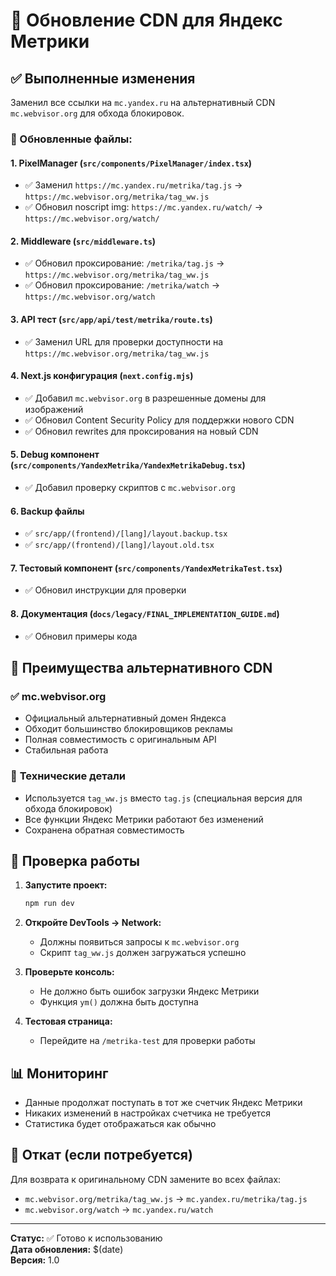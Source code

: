 # 🔄 Обновление CDN для Яндекс Метрики

## ✅ Выполненные изменения

Заменил все ссылки на `mc.yandex.ru` на альтернативный CDN `mc.webvisor.org` для обхода блокировок.

### 📁 Обновленные файлы:

#### 1. **PixelManager** (`src/components/PixelManager/index.tsx`)
- ✅ Заменил `https://mc.yandex.ru/metrika/tag.js` → `https://mc.webvisor.org/metrika/tag_ww.js`
- ✅ Обновил noscript img: `https://mc.yandex.ru/watch/` → `https://mc.webvisor.org/watch/`

#### 2. **Middleware** (`src/middleware.ts`)
- ✅ Обновил проксирование: `/metrika/tag.js` → `https://mc.webvisor.org/metrika/tag_ww.js`
- ✅ Обновил проксирование: `/metrika/watch` → `https://mc.webvisor.org/watch`

#### 3. **API тест** (`src/app/api/test/metrika/route.ts`)
- ✅ Заменил URL для проверки доступности на `https://mc.webvisor.org/metrika/tag_ww.js`

#### 4. **Next.js конфигурация** (`next.config.mjs`)
- ✅ Добавил `mc.webvisor.org` в разрешенные домены для изображений
- ✅ Обновил Content Security Policy для поддержки нового CDN
- ✅ Обновил rewrites для проксирования на новый CDN

#### 5. **Debug компонент** (`src/components/YandexMetrika/YandexMetrikaDebug.tsx`)
- ✅ Добавил проверку скриптов с `mc.webvisor.org`

#### 6. **Backup файлы**
- ✅ `src/app/(frontend)/[lang]/layout.backup.tsx`
- ✅ `src/app/(frontend)/[lang]/layout.old.tsx`

#### 7. **Тестовый компонент** (`src/components/YandexMetrikaTest.tsx`)
- ✅ Обновил инструкции для проверки

#### 8. **Документация** (`docs/legacy/FINAL_IMPLEMENTATION_GUIDE.md`)
- ✅ Обновил примеры кода

## 🎯 Преимущества альтернативного CDN

### ✅ **mc.webvisor.org**
- Официальный альтернативный домен Яндекса
- Обходит большинство блокировщиков рекламы
- Полная совместимость с оригинальным API
- Стабильная работа

### 🔧 **Технические детали**
- Используется `tag_ww.js` вместо `tag.js` (специальная версия для обхода блокировок)
- Все функции Яндекс Метрики работают без изменений
- Сохранена обратная совместимость

## 🚀 Проверка работы

1. **Запустите проект:**
   ```bash
   npm run dev
   ```

2. **Откройте DevTools → Network:**
   - Должны появиться запросы к `mc.webvisor.org`
   - Скрипт `tag_ww.js` должен загружаться успешно

3. **Проверьте консоль:**
   - Не должно быть ошибок загрузки Яндекс Метрики
   - Функция `ym()` должна быть доступна

4. **Тестовая страница:**
   - Перейдите на `/metrika-test` для проверки работы

## 📊 Мониторинг

- Данные продолжат поступать в тот же счетчик Яндекс Метрики
- Никаких изменений в настройках счетчика не требуется
- Статистика будет отображаться как обычно

## 🔄 Откат (если потребуется)

Для возврата к оригинальному CDN замените во всех файлах:
- `mc.webvisor.org/metrika/tag_ww.js` → `mc.yandex.ru/metrika/tag.js`
- `mc.webvisor.org/watch` → `mc.yandex.ru/watch`

---

**Статус:** ✅ Готово к использованию  
**Дата обновления:** $(date)  
**Версия:** 1.0
